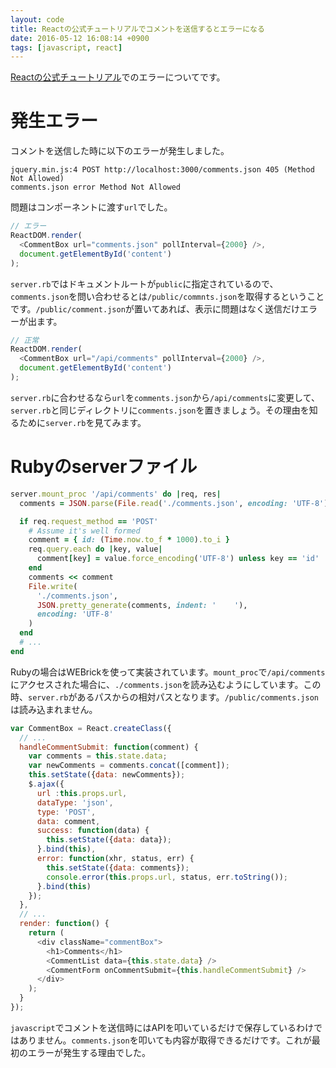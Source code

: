 ```yaml
---
layout: code
title: Reactの公式チュートリアルでコメントを送信するとエラーになる
date: 2016-05-12 16:08:14 +0900
tags: [javascript, react]
---
```


[Reactの公式チュートリアル](https://facebook.github.io/react/docs/tutorial-ja-JP.html)でのエラーについてです。

# 発生エラー

コメントを送信した時に以下のエラーが発生しました。

```
jquery.min.js:4 POST http://localhost:3000/comments.json 405 (Method Not Allowed)
comments.json error Method Not Allowed
```

問題はコンポーネントに渡す`url`でした。

```javascript
// エラー
ReactDOM.render(
  <CommentBox url="comments.json" pollInterval={2000} />,
  document.getElementById('content')
);
```

`server.rb`ではドキュメントルートが`public`に指定されているので、`comments.json`を問い合わせるとは`/public/commnts.json`を取得するということです。`/public/comment.json`が置いてあれば、表示に問題はなく送信だけエラーが出ます。

```javascript
// 正常
ReactDOM.render(
  <CommentBox url="/api/comments" pollInterval={2000} />,
  document.getElementById('content')
);
```

`server.rb`に合わせるなら`url`を`comments.json`から`/api/comments`に変更して、`server.rb`と同じディレクトリに`comments.json`を置きましょう。その理由を知るために`server.rb`を見てみます。

# Rubyのserverファイル

```ruby
server.mount_proc '/api/comments' do |req, res|
  comments = JSON.parse(File.read('./comments.json', encoding: 'UTF-8'))

  if req.request_method == 'POST'
    # Assume it's well formed
    comment = { id: (Time.now.to_f * 1000).to_i }
    req.query.each do |key, value|
      comment[key] = value.force_encoding('UTF-8') unless key == 'id'
    end
    comments << comment
    File.write(
      './comments.json',
      JSON.pretty_generate(comments, indent: '    '),
      encoding: 'UTF-8'
    )
  end
  # ...
end
```

Rubyの場合はWEBrickを使って実装されています。`mount_proc`で`/api/comments`にアクセスされた場合に、`./comments.json`を読み込むようにしています。この時、`server.rb`があるパスからの相対パスとなります。`/public/comments.json`は読み込まれません。

```javascript
var CommentBox = React.createClass({
  // ...
  handleCommentSubmit: function(comment) {
    var comments = this.state.data;
    var newComments = comments.concat([comment]);
    this.setState({data: newComments});
    $.ajax({
      url :this.props.url,
      dataType: 'json',
      type: 'POST',
      data: comment,
      success: function(data) {
        this.setState({data: data});
      }.bind(this),
      error: function(xhr, status, err) {
        this.setState({data: comments});
        console.error(this.props.url, status, err.toString());
      }.bind(this)
    });
  },
  // ...
  render: function() {
    return (
      <div className="commentBox">
        <h1>Comments</h1>
        <CommentList data={this.state.data} />
        <CommentForm onCommentSubmit={this.handleCommentSubmit} />
      </div>
    );
  }
});
```

`javascript`でコメントを送信時にはAPIを叩いているだけで保存しているわけではありません。`comments.json`を叩いても内容が取得できるだけです。これが最初のエラーが発生する理由でした。
